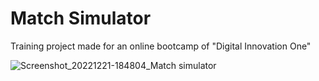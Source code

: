 # Match Simulator
Training project made for an online bootcamp of "Digital Innovation One"

![Screenshot_20221221-184804_Match simulator](https://user-images.githubusercontent.com/114317159/209022382-4ab3f4dc-3c93-4c24-815a-c22c59baff26.png)

